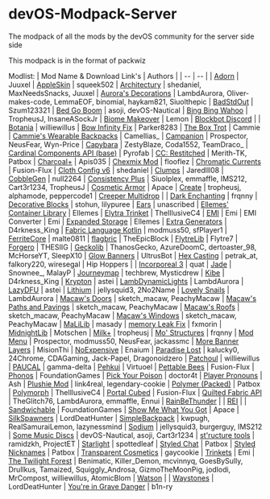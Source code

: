 # devOS-Modpack-Server

The modpack of all the mods by the devOS community for the server side side

This modpack is in the format of packwiz

Modlist:
| Mod Name & Download Link's | Authors |
| -- | -- |
| [Adorn](https://modrinth.com/mod/adorn) | Juuxel
| [AppleSkin](https://modrinth.com/mod/appleskin) | squeek502
| [Architectury](https://modrinth.com/mod/architectury-api) | shedaniel, MaxNeedsSnacks, Juuxel
| [Aurora's Decorations](https://github.com/LambdAurora/AurorasDecorations) | LambdAurora, Oliver-makes-code, LemmaEOF, binomial, haykam821, Siuolthepic
| [BadStdOut](https://modrinth.com/mod/badstdout) | Szum123321
| [Bed Go Boom](https://modrinth.com/mod/bedgoboom) | asoji, devOS-Nautical
| [Bing Bing Wahoo](https://github.com/Ignoramuses/bing-bing-wahoo) | TropheusJ, InsaneASockJr
| [Biome Makeover](https://modrinth.com/mod/biome-makeover) | Lemon
| [Blockbot Discord]() |
| [Botania](https://modrinth.com/mod/botania) | williewillus
| [Bow Infinity Fix](https://www.curseforge.com/minecraft/mc-mods/bow-infinity-fix) | Parker8283
| [The Box Trot](https://modrinth.com/mod/the-box-trot) | Cammie
| [Cammie's Wearable Backpacks](https://www.curseforge.com/minecraft/mc-mods/cammies-wearable-backpacks) | Camellias_
| [Campanion](https://modrinth.com/mod/campanion) | Prospector, NeusFear, Wyn-Price
| [Capybara](https://www.curseforge.com/minecraft/mc-mods/capybara-fabric) | ZestyBlaze, Coda1552, TeamDraco_
| [Cardinal Components API (base)](https://modrinth.com/mod/cardinal-components-api) | Pyrofab
| [CC: Restitched](https://modrinth.com/mod/cc-restitched) | Merith-TK, Patbox
| [Charcoal+](https://modrinth.com/mod/charcoalplus) | Apis035
| [Chexmix Mod](https://modrinth.com/mod/chex-mix-mod) | flooflez
| [Chromatic Currents](https://modrinth.com/mod/chromatic-currents) | Fusion-Flux
| [Cloth Config v6](https://modrinth.com/mod/cloth-config) | shedaniel
| [Clumps](https://www.curseforge.com/minecraft/mc-mods/clumps) | Jaredlll08
| [CobbleGen](https://modrinth.com/mod/cobblegen) | null2264
| [Consistency Plus](https://modrinth.com/mod/consistencyplus) | Siuolplex, emmaffle, IMS212, Cart3r1234, TropheusJ
| [Cosmetic Armor](https://modrinth.com/mod/cosmetic-armor) | Apace
| [Create](https://modrinth.com/mod/create-fabric) | tropheusj, alphamode, peppercode1
| [Creeper Multidrop]() |
| [Dark Enchanting](https://modrinth.com/mod/dark-enchanting) | frqnny
| [Decorative Blocks](https://www.curseforge.com/minecraft/mc-mods/decorative-blocks) | stohun, lilypuree
| [Ears](https://modrinth.com/mod/ears) | unascribed
| [Ellemes' Container Library](https://modrinth.com/mod/ellemes-container-library) | Ellemes
| [Elytra Trinket](https://www.curseforge.com/minecraft/mc-mods/elytra-trinket-fabric) | TheIllusiveC4
| [EMI](https://modrinth.com/mod/emi) | Emi
| EMI Converter | Emi
| [Expanded Storage](https://modrinth.com/mod/expanded-storage) | Ellemes
| [Extra Generators](https://modrinth.com/mod/extra-generators) | D4rkness_King
| [Fabric Language Kotlin](https://modrinth.com/mod/fabric-language-kotlin) | modmuss50, sfPlayer1
| [FerriteCore](https://modrinth.com/mod/ferrite-core) | malte0811
| [flagbric](https://modrinth.com/mod/flagbric) | TheEpicBlock
| [FlytreLib](https://www.curseforge.com/minecraft/mc-mods/lib) | Flytre7
| [Forgero](https://www.curseforge.com/minecraft/mc-mods/forgero) | THESIIG
| [Geckolib](https://www.curseforge.com/minecraft/mc-mods/geckolib) | ThanosGecko, AzureDoomC, dertoaster_98, McHorseYT, SleepX10
| [Glow Banners](https://modrinth.com/mod/glow-banners) | UltrusBot
| [Hex Casting](https://www.curseforge.com/minecraft/mc-mods/hexcasting) | petrak_at, falkory220, wiresegal
| Hip Hoppers |
| [Incorporeal 3](https://modrinth.com/mod/incorporeal-3) | quat
| [Jade](https://www.curseforge.com/minecraft/mc-mods/jade) | Snownee_, MalayP
| [Journeymap](https://www.curseforge.com/minecraft/mc-mods/journeymap) | techbrew, Mysticdrew
| [Kibe](https://modrinth.com/mod/kibe) | D4rkness_King
| [Krypton](https://modrinth.com/mod/krypton) | astei
| [LambDynamicLights](https://modrinth.com/mod/lambdynamiclights) | LambdAurora
| [LazyDFU](https://modrinth.com/mod/lazydfu) | astei
| [Lithium](https://modrinth.com/mod/lithium) | jellysquid3, 2No2Name
| [Lovely Snails](https://modrinth.com/mod/lovely_snails) | LambdAurora
| [Macaw's Doors](https://www.curseforge.com/minecraft/mc-mods/macaws-doors) | sketch_macaw, PeachyMacaw
| [Macaw's Paths and Pavings](https://www.curseforge.com/minecraft/mc-mods/macaws-paths-and-pavings) | sketch_macaw, PeachyMacaw
| [Macaw's Roofs](https://www.curseforge.com/minecraft/mc-mods/macaws-roofs) | sketch_macaw, PeachyMacaw
| [Macaw's Windows](https://www.curseforge.com/minecraft/mc-mods/macaws-windows) | sketch_macaw, PeachyMacaw
| [MaLiLib](https://www.curseforge.com/minecraft/mc-mods/malilib) | masady
| [memory Leak Fix](https://modrinth.com/mod/memoryleakfix) | fxmorin
| [MidnightLib](https://modrinth.com/mod/midnightlib) | Motschen
| [Milk+](https://modrinth.com/mod/milk_plus) | tropheusj
| [Mo' Structures](https://modrinth.com/mod/mo-structures) | frqnny
| [Mod Menu](https://modrinth.com/mod/modmenu) | Prospector, modmuss50, NeusFear, jackassmc
| [More Banner Layers](https://modrinth.com/mod/more-banner-layers) | MisionThi
| [NoExpensive](https://modrinth.com/mod/noexpensive) | Enaium
| [Paradise Lost](https://modrinth.com/mod/paradise-lost) | kalucky0, 24Chrome, CDAGaming, Jack-Papel, Dragonoidzero
| [Patchoul](https://modrinth.com/mod/patchouli) | williewillus
| [PAUCAL](https://modrinth.com/mod/paucal) | gamma-delta
| [Pehkui](https://modrinth.com/mod/pehkui) | Virtuoel
| [Pettable Bees](https://modrinth.com/mod/pettable-bees-fabric) | Fusion-Flux
| [Phonos](https://modrinth.com/mod/phonos) | FoundationGames
| [Pick Your Poison](https://www.curseforge.com/minecraft/mc-mods/pick-your-poison) | doctor4t
| [Player Pronouns](https://modrinth.com/mod/player-pronouns) | Ash
| [Plushie Mod](https://modrinth.com/mod/plushie) | link4real, legendary-cookie
| [Polymer (Packed)](https://modrinth.com/mod/polymer) | Patbox
| [Polymorph](https://www.curseforge.com/minecraft/mc-mods/polymorph-fabric) | TheIllusiveC4
| [Portal Cubed](https://modrinth.com/mod/portal-cubed) | Fusion-Flux
| [Quilted Fabric API](https://modrinth.com/mod/qsl) | TheGlitch76, LambdAurora, emmaffle, Ennui
| [RainBeThunder]() |
| [REI]() |
| [Sandwichable](https://modrinth.com/mod/sandwichable) | FoundationGames
| [Show Me What You Got](https://modrinth.com/mod/show-me-what-you-got) | Apace
| [SilkSpawners](https://modrinth.com/mod/silk-spawners) | LordDeatHunter
| [SimpleBackpack](https://www.curseforge.com/minecraft/mc-mods/simple-backpack-fabric) | kwpugh, RealSamuraiLemon, lazynessmind
| [Sodium](https://modrinth.com/mod/sodium) | jellysquid3, burgerguy, IMS212
| [Some Music Discs](https://modrinth.com/mod/somemusicdiscs) | devOS-Nautical, asoji, Cart3r1234
| [st'ructure tools](https://modrinth.com/mod/structure-tools) | ramidzkh, ProjectET
| [Starlight](https://modrinth.com/mod/starlight) | spottedleaf
| [Styled Chat](https://modrinth.com/mod/styled-chat) | Patbox
| [Styled Nicknames](https://modrinth.com/mod/styled-nicknames) | Patbox
| [Transparent Cosmetics](https://modrinth.com/mod/transparent-cosmetics) | gaycookie
| [Trinkets](https://modrinth.com/mod/trinkets) | Emi
| [The Twilight Forest](https://www.curseforge.com/minecraft/mc-mods/the-twilight-forest) | Benimatic, Killer_Demon, mcvinnyq, GoesBySully, Drullkus, Tamaized, Squiggly_Androsa, GizmoTheMoonPig, jodlodi, MrCompost, williewillus, AtomicBlom
| [Watson]() |
| [Waystones](https://modrinth.com/mod/fwaystones) | LordDeatHunter
| [You're in Grave Danger](https://modrinth.com/mod/yigd) | b1n-ry
